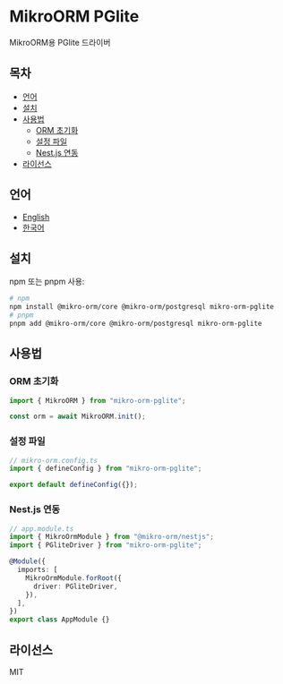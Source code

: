# MikroORM PGlite

MikroORM용 PGlite 드라이버

## 목차

<!-- toc -->

- [언어](#%EC%96%B8%EC%96%B4)
- [설치](#%EC%84%A4%EC%B9%98)
- [사용법](#%EC%82%AC%EC%9A%A9%EB%B2%95)
  - [ORM 초기화](#orm-%EC%B4%88%EA%B8%B0%ED%99%94)
  - [설정 파일](#%EC%84%A4%EC%A0%95-%ED%8C%8C%EC%9D%BC)
  - [Nest.js 연동](#nestjs-%EC%97%B0%EB%8F%99)
- [라이선스](#%EB%9D%BC%EC%9D%B4%EC%84%A0%EC%8A%A4)

<!-- tocstop -->

## 언어

- [English](/README.md)
- [한국어](/README.ko.md)

## 설치

npm 또는 pnpm 사용:

```sh
# npm
npm install @mikro-orm/core @mikro-orm/postgresql mikro-orm-pglite
# pnpm
pnpm add @mikro-orm/core @mikro-orm/postgresql mikro-orm-pglite
```

## 사용법

### ORM 초기화

```typescript
import { MikroORM } from "mikro-orm-pglite";

const orm = await MikroORM.init();
```

### 설정 파일

```typescript
// mikro-orm.config.ts
import { defineConfig } from "mikro-orm-pglite";

export default defineConfig({});
```

### Nest.js 연동

```typescript
// app.module.ts
import { MikroOrmModule } from "@mikro-orm/nestjs";
import { PGliteDriver } from "mikro-orm-pglite";

@Module({
  imports: [
    MikroOrmModule.forRoot({
      driver: PGliteDriver,
    }),
  ],
})
export class AppModule {}
```

## 라이선스

MIT
